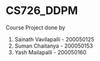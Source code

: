 # CS726_DDPM

Course Project done by 
1. Sainath Vavilapalli - 200050125
2. Suman Chaitanya - 200050153
3. Yash Mailapalli - 200050160
